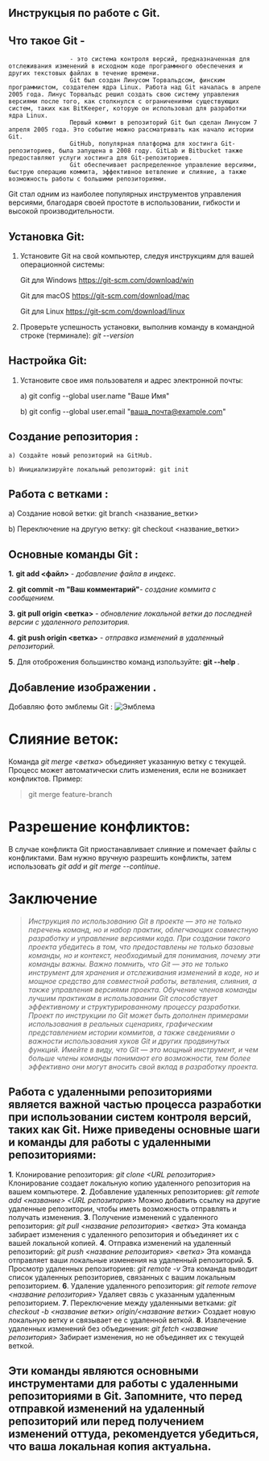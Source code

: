 
## Инструкцыя по работе с Git.

## **Что такое Git** - 
                     - это система контроля версий, предназначенная для отслеживания изменений в исходном коде программного обеспечения и других текстовых файлах в течение времени. 
                     Git был создан Линусом Торвальдсом, финским программистом, создателем ядра Linux. Работа над Git началась в апреле 2005 года. Линус Торвальдс решил создать свою систему управления версиями после того, как столкнулся с ограничениями существующих систем, таких как BitKeeper, которую он использовал для разработки ядра Linux.
                     Первый коммит в репозиторий Git был сделан Линусом 7 апреля 2005 года. Это событие можно рассматривать как начало истории Git.
                     GitHub, популярная платформа для хостинга Git-репозиториев, была запущена в 2008 году. GitLab и Bitbucket также предоставляют услуги хостинга для Git-репозиториев.
                     Git обеспечивает распределенное управление версиями, быструю операцию коммита, эффективное ветвление и слияние, а также возможность работы с большими репозиториями.
Git стал одним из наиболее популярных инструментов управления версиями, благодаря своей простоте в использовании, гибкости и высокой производительности.

## Установка Git:

1. Установите Git на свой компьютер, следуя инструкциям для вашей операционной системы:

    Git для Windows https://git-scm.com/download/win

     Git для macOS https://git-scm.com/download/mac

    Git для Linux https://git-scm.com/download/linux

 2. Проверьте успешность установки, выполнив команду в командной строке (терминале): *git --version*

 ## Настройка Git:

  1. Установите свое имя пользователя и адрес электронной почты: 
      
      a) git config --global user.name "Ваше Имя" 
     
      b) git config --global user.email "ваша_почта@example.com"

## Создание репозитория :

    a) Создайте новый репозиторий на GitHub.

    b) Инициализируйте локальный репозиторий: git init

## Работа с ветками :
   a) Создание новой ветки: git branch <название_ветки> 

   b) Переключение на другую ветку: git checkout <название_ветки>

## Основные команды Git :

**1.** **git add <файл>** - *добавление файла в индекс*.

 **2**. **git commit -m "Ваш комментарий"**- *создание коммита с сообщением.*

   **3.** **git pull origin <ветка>** - *обновление локальной ветки до последней версии с удаленного репозитория.*

   **4.** **git push origin <ветка>** - *отправка изменений в удаленный репозиторий.*

   **5**. Для отоброжения большинство команд изпользуйте: **git --help** . 

## Добавление изображении .
Добавляю фото эмблемы Git :
 ![Эмблема](8ogqpfkvqqpyfbs3w6p7.jpg) 

 # Слияние веток:
 Команда *git merge <ветка>* объединяет указанную ветку с текущей. Процесс может автоматически слить изменения, если не возникает конфликтов. Пример: 
 >git merge feature-branch

# Разрешение конфликтов:
В случае конфликта Git приостанавливает слияние и помечает файлы с конфликтами. Вам нужно вручную разрешить конфликты, затем использовать *git add* и *git merge --continue*.

# Заключение
>*Инструкция по использованию Git в проекте — это не только перечень команд, но и набор практик, облегчающих совместную разработку и управление версиями кода. При создании такого проекта убедитесь в том, что предоставлены не только базовые команды, но и контекст, необходимый для понимания, почему эти команды важны.
Важно помнить, что Git — это не только инструмент для хранения и отслеживания изменений в коде, но и мощное средство для совместной работы, ветвления, слияния, а также управления версиями проекта. Обучение членов команды лучшим практикам в использовании Git способствует эффективному и структурированному процессу разработки.
Проект по инструкции по Git может быть дополнен примерами использования в реальных сценариях, графическим представлением истории коммитов, а также сведениями о важности использования хуков Git и других продвинутых функций. 
  Имейте в виду, что Git — это мощный инструмент, и чем больше члены команды понимают его возможности, тем более эффективно они могут вносить свой вклад в разработку проекта.*

## Работа с удаленными репозиториями является важной частью процесса разработки при использовании систем контроля версий, таких как Git. Ниже приведены основные шаги и команды для работы с удаленными репозиториями:
**1**. Клонирование репозитория: *git clone <URL репозитория>* Клонирование создает локальную копию удаленного репозитория на вашем компьютере.
**2**. Добавление удаленных репозиториев: *git remote add <название> <URL репозитория>*  Можно добавить ссылку на другие удаленные репозитории, чтобы иметь возможность отправлять и получать изменения.
**3**. Получение изменений с удаленного репозитория: *git pull <название репозитория> <ветка>*  Эта команда забирает изменения с удаленного репозитория и объединяет их с вашей локальной копией.
**4**. Отправка изменений на удаленный репозиторий: *git push <название репозитория> <ветка>* Эта команда отправляет ваши локальные изменения на удаленный репозиторий.
**5**. Просмотр удаленных репозиториев: *git remote -v* Эта команда выводит список удаленных репозиториев, связанных с вашим локальным репозиторием.
**6**. Удаление удаленного репозитория: *git remote remove <название репозитория>*  Удаляет связь с указанным удаленным репозиторием.
**7**. Переключение между удаленными ветками: *git checkout -b <название ветки> origin/<название ветки>*  Создает новую локальную ветку и связывает ее с удаленной веткой.
**8**. Извлечение удаленных изменений без объединения: *git fetch <название репозитория>* Забирает изменения, но не объединяет их с текущей веткой.

## Эти команды являются основными инструментами для работы с удаленными репозиториями в Git. Запомните, что перед отправкой изменений на удаленный репозиторий или перед получением изменений оттуда, рекомендуется убедиться, что ваша локальная копия актуальна.
